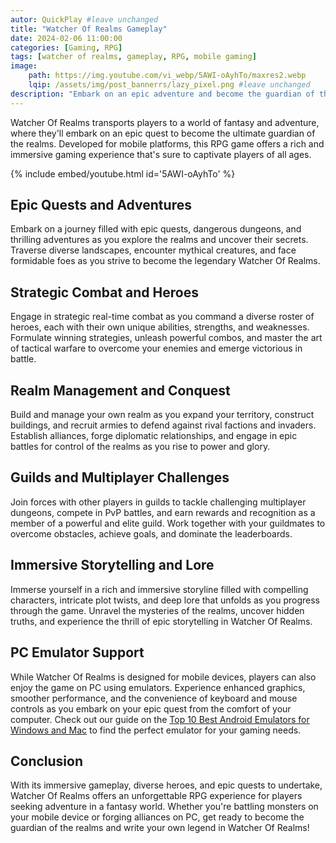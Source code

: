 ```yaml
---
autor: QuickPlay #leave unchanged
title: "Watcher Of Realms Gameplay"
date: 2024-02-06 11:00:00
categories: [Gaming, RPG]
tags: [watcher of realms, gameplay, RPG, mobile gaming]
image: 
    path: https://img.youtube.com/vi_webp/5AWI-oAyhTo/maxres2.webp 
    lqip: /assets/img/post_bannerrs/lazy_pixel.png #leave unchanged
description: "Embark on an epic adventure and become the guardian of the realms in Watcher Of Realms, a thrilling RPG game that challenges players to explore, battle, and conquer in a rich fantasy world. Discover its immersive gameplay, diverse heroes, and how to rise to glory on both mobile and PC with emulators."
---
```


Watcher Of Realms transports players to a world of fantasy and adventure, where they'll embark on an epic quest to become the ultimate guardian of the realms. Developed for mobile platforms, this RPG game offers a rich and immersive gaming experience that's sure to captivate players of all ages.

{% include embed/youtube.html id='5AWI-oAyhTo' %}

## Epic Quests and Adventures
Embark on a journey filled with epic quests, dangerous dungeons, and thrilling adventures as you explore the realms and uncover their secrets. Traverse diverse landscapes, encounter mythical creatures, and face formidable foes as you strive to become the legendary Watcher Of Realms.

## Strategic Combat and Heroes
Engage in strategic real-time combat as you command a diverse roster of heroes, each with their own unique abilities, strengths, and weaknesses. Formulate winning strategies, unleash powerful combos, and master the art of tactical warfare to overcome your enemies and emerge victorious in battle.

## Realm Management and Conquest
Build and manage your own realm as you expand your territory, construct buildings, and recruit armies to defend against rival factions and invaders. Establish alliances, forge diplomatic relationships, and engage in epic battles for control of the realms as you rise to power and glory.

## Guilds and Multiplayer Challenges
Join forces with other players in guilds to tackle challenging multiplayer dungeons, compete in PvP battles, and earn rewards and recognition as a member of a powerful and elite guild. Work together with your guildmates to overcome obstacles, achieve goals, and dominate the leaderboards.

## Immersive Storytelling and Lore
Immerse yourself in a rich and immersive storyline filled with compelling characters, intricate plot twists, and deep lore that unfolds as you progress through the game. Unravel the mysteries of the realms, uncover hidden truths, and experience the thrill of epic storytelling in Watcher Of Realms.

## PC Emulator Support
While Watcher Of Realms is designed for mobile devices, players can also enjoy the game on PC using emulators. Experience enhanced graphics, smoother performance, and the convenience of keyboard and mouse controls as you embark on your epic quest from the comfort of your computer. Check out our guide on the [Top 10 Best Android Emulators for Windows and Mac](https://quickplaymobile.github.io/posts/Top-10-Best-Android-Emulators-for-Windows-and-Mac/) to find the perfect emulator for your gaming needs.

## Conclusion
With its immersive gameplay, diverse heroes, and epic quests to undertake, Watcher Of Realms offers an unforgettable RPG experience for players seeking adventure in a fantasy world. Whether you're battling monsters on your mobile device or forging alliances on PC, get ready to become the guardian of the realms and write your own legend in Watcher Of Realms!

